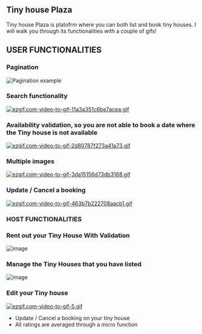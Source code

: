 ## Tiny house Plaza

Tiny house Plaza is platofrm where you can both list and book tiny houses. I will walk you through its functionalities with a couple of gifs!

## USER FUNCTIONALITIES

### Pagination
![Pagination example](https://s12.gifyu.com/images/ezgif.com-video-to-gif821451910bdc69e9.gif)

### Search functionality

[![ezgif.com-video-to-gif-11a3a351c6be7acea.gif](https://s11.gifyu.com/images/ezgif.com-video-to-gif-11a3a351c6be7acea.gif)](https://gifyu.com/image/Sl9vy)

### Availability validation, so you are not able to book a date where the Tiny house is not available

[![ezgif.com-video-to-gif-2d80787f273a41a73.gif](https://s11.gifyu.com/images/ezgif.com-video-to-gif-2d80787f273a41a73.gif)](https://gifyu.com/image/SlESV)

### Multiple images

[![ezgif.com-video-to-gif-3da15156d73db3168.gif](https://s11.gifyu.com/images/ezgif.com-video-to-gif-3da15156d73db3168.gif)](https://gifyu.com/image/SlEbU)

### Update / Cancel a booking

[![ezgif.com-video-to-gif-463b7b222708aacb1.gif](https://s11.gifyu.com/images/ezgif.com-video-to-gif-463b7b222708aacb1.gif)](https://gifyu.com/image/SlExz)

### HOST FUNCTIONALITIES

### Rent out your Tiny House With Validation

![image](https://user-images.githubusercontent.com/17982931/234026553-3b284ab6-54f5-4364-b745-9692e7b3a592.png)




### Manage the Tiny Houses that you have listed

![image](https://user-images.githubusercontent.com/17982931/234026742-11d78d62-1510-4eb1-9b3f-d8b09c4e94a0.png)

### Edit your Tiny house

[![ezgif.com-video-to-gif-5.gif](https://s12.gifyu.com/images/ezgif.com-video-to-gif-5.gif)](https://gifyu.com/image/SlEN6)

- Update / Cancel a booking on your tiny house
- All ratings are averaged through a micro function

